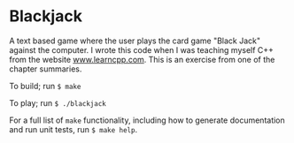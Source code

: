 # Blackjack
A text based game where the user plays the card game "Black Jack" against the computer. I wrote this code when I was teaching myself C++ from the website www.learncpp.com. This is an exercise from one of the chapter summaries.

To build; run ```$ make```

To play; run ```$ ./blackjack```

For a full list of ```make``` functionality, including how to generate documentation and run unit tests, run ```$ make help```.
